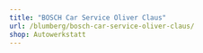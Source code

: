 ```yaml
---
title: "BOSCH Car Service Oliver Claus"
url: /blumberg/bosch-car-service-oliver-claus/
shop: Autowerkstatt
---
```

